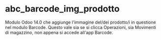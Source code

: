 # abc_barcode_img_prodotto
Modulo Odoo 14.0 che aggiunge l'immagine del/dei prodotto/i in questione nel modulo Barcode. Questo vale sia se si clicca Operazioni, sia Movimenti di magazzino, non appena si accede all'app Barcode.
